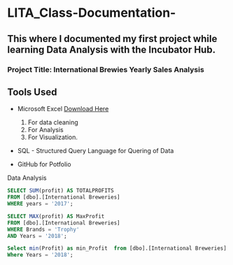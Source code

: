 # LITA_Class-Documentation-

## This where I documented my first project while learning Data Analysis with the Incubator Hub.
### Project Title: International Brewies Yearly Sales Analysis

## Tools Used
- Microsoft Excel [Download Here](https://www.Microsoft.com)
  1. For data cleaning
  2. For Analysis
  3. For Visualization.
     
- SQL - Structured Query Language for Quering of Data

- GitHub for Potfolio

Data Analysis
```SQL
SELECT SUM(profit) AS TOTALPROFITS
FROM [dbo].[International Breweries]
WHERE years = '2017';

SELECT MAX(profit) AS MaxProfit
FROM [dbo].[International Breweries]
WHERE Brands = 'Trophy'
AND Years = '2018';

Select min(Profit) as min_Profit  from [dbo].[International Breweries]
Where Years = '2018';
```
